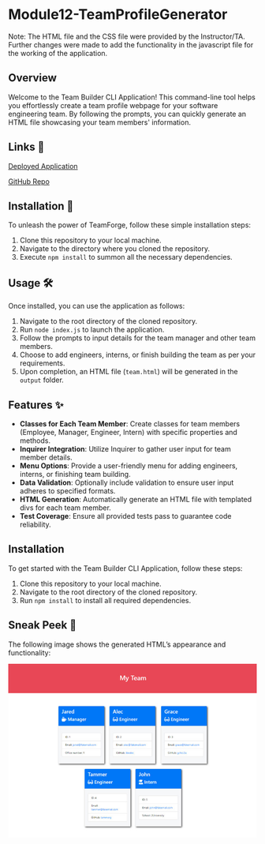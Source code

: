 # Module12-TeamProfileGenerator

Note: The HTML file and the CSS file were provided by the Instructor/TA. Further changes were made to add the functionality in the javascript file for the working of the application.

## Overview

Welcome to the Team Builder CLI Application! This command-line tool helps you effortlessly create a team profile webpage for your software engineering team. By following the prompts, you can quickly generate an HTML file showcasing your team members' information.

## Links 📜

[Deployed Application]()

[GitHub Repo](https://github.com/jaiminiprajapati/Module12-TeamProfileGenerator)


## Installation 🚀

To unleash the power of TeamForge, follow these simple installation steps:

1. Clone this repository to your local machine.
2. Navigate to the directory where you cloned the repository.
3. Execute `npm install` to summon all the necessary dependencies.

## Usage 🛠️

Once installed, you can use the application as follows:

1. Navigate to the root directory of the cloned repository.
2. Run `node index.js` to launch the application.
3. Follow the prompts to input details for the team manager and other team members.
4. Choose to add engineers, interns, or finish building the team as per your requirements.
5. Upon completion, an HTML file (`team.html`) will be generated in the `output` folder.

## Features ✨

- **Classes for Each Team Member**: Create classes for team members (Employee, Manager, Engineer, Intern) with specific properties and methods.
- **Inquirer Integration**: Utilize Inquirer to gather user input for team member details.
- **Menu Options**: Provide a user-friendly menu for adding engineers, interns, or finishing team building.
- **Data Validation**: Optionally include validation to ensure user input adheres to specified formats.
- **HTML Generation**: Automatically generate an HTML file with templated divs for each team member.
- **Test Coverage**: Ensure all provided tests pass to guarantee code reliability.

## Installation

To get started with the Team Builder CLI Application, follow these steps:

1. Clone this repository to your local machine.
2. Navigate to the root directory of the cloned repository.
3. Run `npm install` to install all required dependencies.

## Sneak Peek 📸
The following image shows the generated HTML’s appearance and functionality:

![HTML webpage titled “My Team” features five boxes listing employee names, titles, and other key info.](./challenge/assets/14-object-oriented-programming-challenge-demo.png)